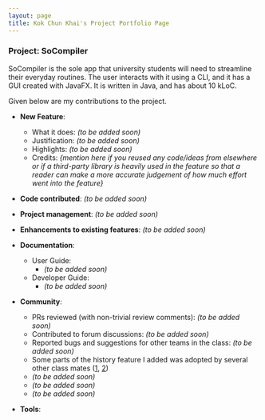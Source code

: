 ```yaml
---
layout: page
title: Kok Chun Khai's Project Portfolio Page
---
```


### Project: SoCompiler

SoCompiler is the sole app that university students will need to streamline their everyday routines. The user interacts with it using a CLI, and it has a GUI created with JavaFX. It is written in Java, and has about 10 kLoC.

Given below are my contributions to the project.

* **New Feature**:
  * What it does: _(to be added soon)_
  * Justification: _(to be added soon)_
  * Highlights: _(to be added soon)_
  * Credits: *{mention here if you reused any code/ideas from elsewhere or if a third-party library is heavily used in the feature so that a reader can make a more accurate judgement of how much effort went into the feature}*
  

* **Code contributed**: _(to be added soon)_


* **Project management**: _(to be added soon)_


* **Enhancements to existing features**: _(to be added soon)_


* **Documentation**:
  * User Guide:
    * _(to be added soon)_
  * Developer Guide:
    * _(to be added soon)_


* **Community**:
  * PRs reviewed (with non-trivial review comments): _(to be added soon)_
  * Contributed to forum discussions: _(to be added soon)_
  * Reported bugs and suggestions for other teams in the class: _(to be added soon)_
  * Some parts of the history feature I added was adopted by several other class mates ([1](), [2]())
  * _(to be added soon)_
  * _(to be added soon)_
  * _(to be added soon)_


* **Tools**: